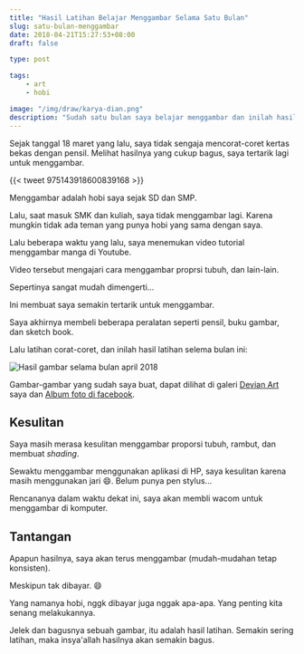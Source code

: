 ```yaml
---
title: "Hasil Latihan Belajar Menggambar Selama Satu Bulan"
slug: satu-bulan-menggambar
date: 2018-04-21T15:27:53+08:00
draft: false

type: post

tags:
    - art
    - hobi

image: "/img/draw/karya-dian.png"
description: "Sudah satu bulan saya belajar menggambar dan inilah hasilnya ..."
---
```


Sejak tanggal 18 maret yang lalu, saya tidak sengaja mencorat-coret kertas
bekas dengan pensil. Melihat hasilnya yang cukup bagus, saya tertarik
lagi untuk menggambar.

{{< tweet 975143918600839168 >}}

Menggambar adalah hobi saya sejak SD dan SMP.

Lalu, saat masuk SMK dan kuliah, saya tidak menggambar lagi.
Karena mungkin tidak ada teman yang punya hobi yang sama dengan saya.

Lalu beberapa waktu yang lalu, saya menemukan video tutorial
menggambar manga di Youtube.

Video tersebut mengajari cara menggambar proprsi tubuh,
dan lain-lain.

Sepertinya sangat mudah dimengerti...

Ini membuat saya semakin tertarik untuk menggambar.

Saya akhirnya membeli beberapa peralatan seperti
pensil, buku gambar, dan sketch book.

Lalu latihan corat-coret, dan inilah hasil latihan
selema bulan ini:

![Hasil gambar selama bulan april 2018](/img/draw/karya-dian.png)

Gambar-gambar yang sudah saya buat, dapat dilihat di
galeri [Devian Art](https://ardiantapargo.deviantart.com/) saya dan [Album foto di facebook](https://www.facebook.com/ardianta.pargo/media_set?set=a.2137664869584207.1073741834.100000221442854&type=3).

## Kesulitan

Saya masih merasa kesulitan menggambar proporsi tubuh, rambut, dan membuat _shading_.

Sewaktu menggambar menggunakan aplikasi di HP, saya kesulitan karena masih menggunakan
jari 😄. Belum punya pen stylus...

Rencananya dalam waktu dekat ini, saya akan membli wacom untuk menggambar di komputer.

## Tantangan

Apapun hasilnya, saya akan terus menggambar (mudah-mudahan tetap konsisten).

Meskipun tak dibayar. 😄

Yang namanya hobi, nggk dibayar juga nggak apa-apa.
Yang penting kita senang melakukannya.

Jelek dan bagusnya sebuah gambar, itu adalah hasil latihan. 
Semakin sering latihan, maka insya'allah hasilnya akan semakin bagus.